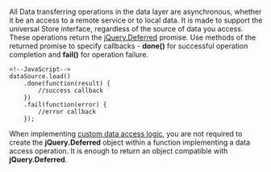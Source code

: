 All Data transferring operations in the data layer are asynchronous, whether it be an access to a remote service or to local data. It is made to support the universal Store interface, regardless of the source of data you access. These operations return the [jQuery.Deferred](https://api.jquery.com/jQuery.Deferred) promise. Use methods of the returned promise to specify callbacks - **done()** for successful operation completion and **fail()** for operation failure.

    <!--JavaScript-->
    dataSource.load()
        .done(function(result) {
            //success callback
        })
        .fail(function(error) {
            //error callback
        });

When implementing [custom data access logic](/concepts/30%20Data%20Layer/51%20Data%20Source%20Examples/3%20Custom%20Sources '/Documentation/Guide/Data_Layer/Data_Source_Examples/#Custom_Sources'), you are not required to create the **jQuery.Deferred** object within a function implementing a data access operation. It is enough to return an object compatible with **jQuery.Deferred**.
